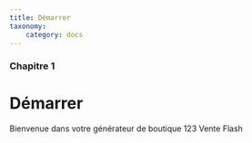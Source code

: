 ```yaml
---
title: Démarrer
taxonomy:
    category: docs
---
```


### Chapitre 1

# Démarrer

Bienvenue dans votre générateur de boutique 123 Vente Flash
